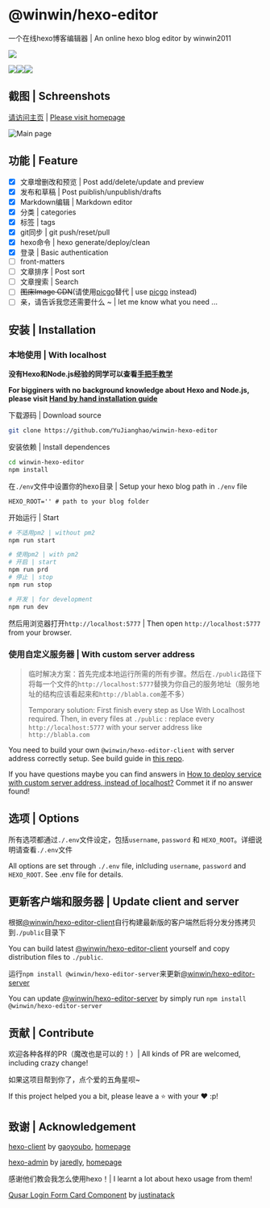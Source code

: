 # @winwin/hexo-editor

一个在线hexo博客编辑器 | An online hexo blog editor by winwin2011

<img src="https://img.shields.io/github/package-json/v/yujianghao/winwin-hexo-editor?style=flat-square"><br/>

<img src="https://img.shields.io/npm/v/@winwin/hexo-editor-client?label=%40winwin%2Fhexo-editor-client&style=flat-square"><img src="https://img.shields.io/npm/v/@winwin/hexo-editor-server?label=%40winwin%2Fhexo-editor-server&style=flat-square"><img src="https://img.shields.io/npm/v/@winwin/hexo-editor-sdk?label=%40winwin%2Fhexo-editor-sdk&style=flat-square">

## 截图 | Schreenshots

[请访问主页](https://winwin_2011.gitee.io/hexo-editor/) | [Please visit homepage](https://yujianghao.github.io/winwin-hexo-editor/)

![Main page](https://cdn.yujianghao.cn/Zc8QgOwVQQrsmCVp.png)

## 功能 | Feature

- [x] 文章增删改和预览 | Post add/delete/update and preview
- [x] 发布和草稿 | Post puiblish/unpublish/drafts
- [x] Markdown编辑 | Markdown editor
- [x] 分类 | categories
- [x] 标签 | tags
- [x] git同步 | git push/reset/pull
- [x] hexo命令 | hexo generate/deploy/clean
- [x] 登录 | Basic authentication
- [ ] front-matters
- [ ] 文章排序 | Post sort
- [ ] 文章搜索 | Search
- [ ] ~~图床Image CDN~~(请使用[picgo](https://picgo.github.io/PicGo-Doc/zh/guide/)替代 | use [picgo](https://picgo.github.io/PicGo-Doc/zh/guide/) instead)
- [ ] 亲，请告诉我您还需要什么 ~ | let me know what you need ...

## 安装 | Installation

### 本地使用 | With localhost

**没有Hexo和Node.js经验的同学可以查看[手把手教学](http://blog.yujianghao.cn/2020/03/16/rv13LtBZuoRgOPWy/)**

**For bigginers with no background knowledge about Hexo and Node.js, please visit [Hand by hand installation guide](http://blog.yujianghao.cn/2020/03/16/rv13LtBZuoRgOPWy/)**

下载源码 | Download source

```bash
git clone https://github.com/YuJianghao/winwin-hexo-editor
```

安装依赖 | Install dependences

```bash
cd winwin-hexo-editor
npm install
```

在`./env`文件中设置你的hexo目录 | Setup your hexo blog path in `./env` file

```.env
HEXO_ROOT='' # path to your blog folder
```

开始运行 | Start

```bash
# 不适用pm2 | without pm2
npm run start

# 使用pm2 | with pm2
# 开启 | start
npm run prd
# 停止 | stop
npm run stop

# 开发 | for development
npm run dev
```

然后用浏览器打开`http://localhost:5777` | Then open `http://localhost:5777` from your browser.

### 使用自定义服务器 | With custom server address

> 临时解决方案：首先完成本地运行所需的所有步骤。然后在`./public`路径下将每一个文件的`http://localhost:5777`替换为你自己的服务地址（服务地址的结构应该看起来和`http://blabla.com`差不多）
>
> Temporary solution: First finish every step as Use With Localhost required. Then, in every files at `./public` : replace every `http://localhost:5777` with your server address like `http://blabla.com`

You need to build your own `@winwin/hexo-editor-client` with server address correctly setup. See build guide in [this repo](https://github.com/YuJianghao/winwin-hexo-editor-client).

If you have questions maybe you can find answers in [How to deploy service with custom server address, instead of localhost?](https://github.com/YuJianghao/winwin-hexo-editor/issues/1) Commet it if no answer found!


## 选项 | Options

所有选项都通过`./.env`文件设定，包括`username`, `password` 和 `HEXO_ROOT`。详细说明请查看`./.env`文件

All options are set through `./.env` file, inlcluding `username`, `password` and `HEXO_ROOT`. See .env file for details.

## 更新客户端和服务器 | Update client and server

根据[@winwin/hexo-editor-client](https://github.com/YuJianghao/winwin-hexo-editor-client)自行构建最新版的客户端然后将分发分拣拷贝到`./public`目录下

You can build latest [@winwin/hexo-editor-client](https://github.com/YuJianghao/winwin-hexo-editor-client) yourself and copy distribution files to `./public`.

运行`npm install @winwin/hexo-editor-server`来更新[@winwin/hexo-editor-server](https://github.com/YuJianghao/winwin-hexo-editor-client)

You can update [@winwin/hexo-editor-server](https://github.com/YuJianghao/winwin-hexo-editor-client) by simply run `npm install @winwin/hexo-editor-server`

## 贡献 | Contribute

欢迎各种各样的PR（魔改也是可以的！）| All kinds of PR are welcomed, including crazy change!

如果这项目帮到你了，点个爱的五角星呗~

If this project helped you a bit, please leave a ⭐ with your ❤ :p!

## 致谢 | Acknowledgement

[hexo-client](https://github.com/gaoyoubo/hexo-client) by [gaoyoubo](https://github.com/gaoyoubo), [homepage](https://www.mspring.org/tags/HexoClient/)

[hexo-admin](https://github.com/jaredly/hexo-admin) by [jaredly](https://github.com/jaredly), [homepage](https://jaredforsyth.com/hexo-admin/)

感谢他们教会我怎么使用hexo！| I learnt a lot about hexo usage from them!

[Qusar Login Form Card Component](https://gist.github.com/justinatack/39ec7f37064b2e9fa61fbd450cba3826) by [justinatack](https://gist.github.com/justinatack/)
